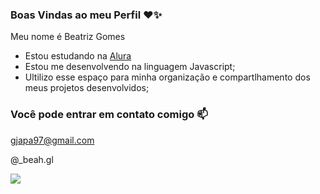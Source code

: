 ### Boas Vindas ao meu Perfil ❤️✨

Meu nome é Beatriz Gomes 

- Estou estudando na [Alura](https://www.alura.com.br)
- Estou me desenvolvendo na linguagem Javascript;
- Ultilizo esse espaço para minha organização e compartlhamento dos meus projetos desenvolvidos;

### Você pode entrar em contato comigo 📫

gjapa97@gmail.com

@_beah.gl

![](https://media1.tenor.com/m/5IyiWRwowu4AAAAC/blowing-kisses-kisses.gif)

